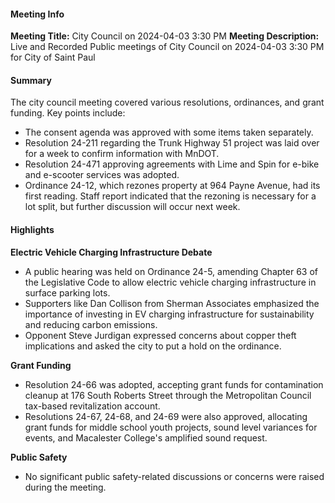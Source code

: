 #### Meeting Info
**Meeting Title:** City Council on 2024-04-03 3:30 PM
**Meeting Description:** Live and Recorded Public meetings of City Council on 2024-04-03 3:30 PM for City of Saint Paul

#### Summary

The city council meeting covered various resolutions, ordinances, and grant funding. Key points include:

* The consent agenda was approved with some items taken separately.
* Resolution 24-211 regarding the Trunk Highway 51 project was laid over for a week to confirm information with MnDOT.
* Resolution 24-471 approving agreements with Lime and Spin for e-bike and e-scooter services was adopted.
* Ordinance 24-12, which rezones property at 964 Payne Avenue, had its first reading. Staff report indicated that the rezoning is necessary for a lot split, but further discussion will occur next week.

#### Highlights

**Electric Vehicle Charging Infrastructure Debate**

* A public hearing was held on Ordinance 24-5, amending Chapter 63 of the Legislative Code to allow electric vehicle charging infrastructure in surface parking lots.
* Supporters like Dan Collison from Sherman Associates emphasized the importance of investing in EV charging infrastructure for sustainability and reducing carbon emissions.
* Opponent Steve Jurdigan expressed concerns about copper theft implications and asked the city to put a hold on the ordinance.

**Grant Funding**

* Resolution 24-66 was adopted, accepting grant funds for contamination cleanup at 176 South Roberts Street through the Metropolitan Council tax-based revitalization account.
* Resolutions 24-67, 24-68, and 24-69 were also approved, allocating grant funds for middle school youth projects, sound level variances for events, and Macalester College's amplified sound request.

**Public Safety**

* No significant public safety-related discussions or concerns were raised during the meeting.

